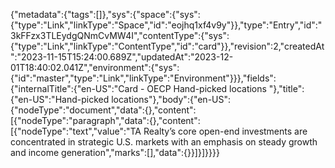 {"metadata":{"tags":[]},"sys":{"space":{"sys":{"type":"Link","linkType":"Space","id":"eojhq1xf4v9y"}},"type":"Entry","id":"3kFFzx3TLEydgQNmCvMW4I","contentType":{"sys":{"type":"Link","linkType":"ContentType","id":"card"}},"revision":2,"createdAt":"2023-11-15T15:24:00.689Z","updatedAt":"2023-12-01T18:40:02.041Z","environment":{"sys":{"id":"master","type":"Link","linkType":"Environment"}}},"fields":{"internalTitle":{"en-US":"Card - OECP Hand-picked locations "},"title":{"en-US":"Hand-picked locations"},"body":{"en-US":{"nodeType":"document","data":{},"content":[{"nodeType":"paragraph","data":{},"content":[{"nodeType":"text","value":"TA Realty’s core open-end investments are concentrated in strategic U.S. markets with an emphasis on steady growth and income generation","marks":[],"data":{}}]}]}}}}